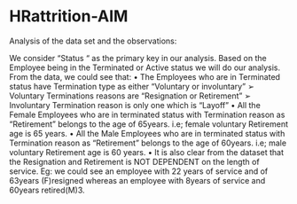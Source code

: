 # HRattrition-AIM

Analysis of the data set and the observations: 

We consider “Status “ as the primary key in our analysis. Based on the Employee being in the Terminated or Active status we will do our analysis. 
From the data, we could see that: 
• The Employees who are in Terminated status have Termination type as either “Voluntary or involuntary” 
➢ Voluntary Terminations reasons are “Resignation or Retirement” 
➢ Involuntary Termination reason is only one which is “Layoff” 
• All the Female Employees who are in terminated status with Termination reason as “Retirement” belongs to the age of 65years. 
i.e; female voluntary Retirement age is 65 years. 
• All the Male Employees who are in terminated status with Termination reason as “Retirement” belongs to the age of 60years. 
i.e; male voluntary Retirement age is 60 years. 
• It is also clear from the dataset that the Resignation and Retirement is NOT DEPENDENT on the length of service. 
Eg: we could see an employee with 22 years of service and of 63years (F)resigned whereas an employee with 8years of service and 60years retired(M)3.
